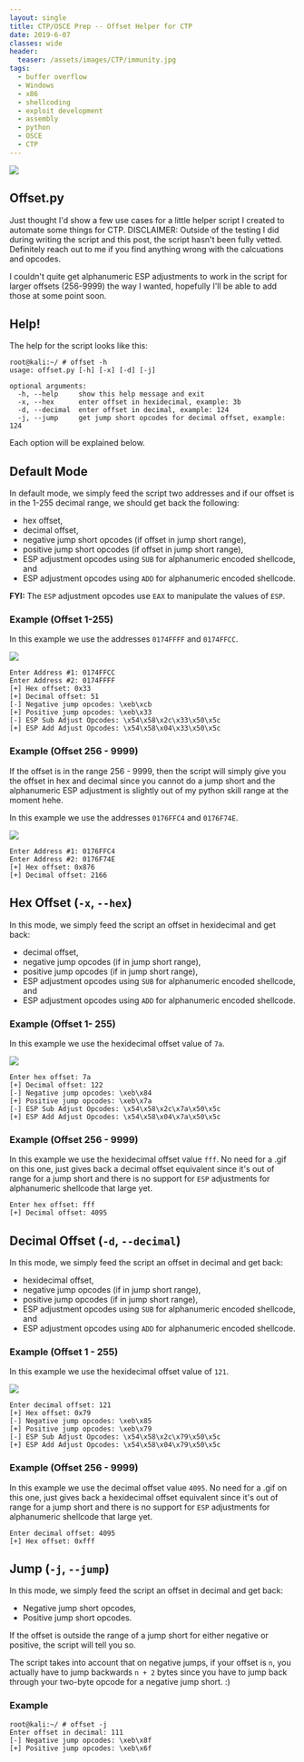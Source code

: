 ```yaml
---
layout: single
title: CTP/OSCE Prep -- Offset Helper for CTP
date: 2019-6-07
classes: wide
header:
  teaser: /assets/images/CTP/immunity.jpg
tags:
  - buffer overflow
  - Windows
  - x86
  - shellcoding
  - exploit development
  - assembly
  - python
  - OSCE
  - CTP
--- 
```

![](/assets/images/CTP/1920x1080_Wallpaper.jpg)

## Offset.py

Just thought I'd show a few use cases for a little helper script I created to automate some things for CTP. DISCLAIMER: Outside of the testing I did during writing the script and this post, the script hasn't been fully vetted. Definitely reach out to me if you find anything wrong with the calcuations and opcodes. 

I couldn't quite get alphanumeric ESP adjustments to work in the script for larger offsets (256-9999) the way I wanted, hopefully I'll be able to add those at some point soon.

## Help!

The help for the script looks like this:
```terminal_session
root@kali:~/ # offset -h                                                                                                                
usage: offset.py [-h] [-x] [-d] [-j]

optional arguments:
  -h, --help     show this help message and exit
  -x, --hex      enter offset in hexidecimal, example: 3b
  -d, --decimal  enter offset in decimal, example: 124
  -j, --jump     get jump short opcodes for decimal offset, example: 124
```
Each option will be explained below. 

## Default Mode

In default mode, we simply feed the script two addresses and if our offset is in the 1-255 decimal range, we should get back the following:
+ hex offset,
+ decimal offset,
+ negative jump short opcodes (if offset in jump short range),
+ positive jump short opcodes (if offset in jump short range),
+ ESP adjustment opcodes using `SUB` for alphanumeric encoded shellcode, and
+ ESP adjustment opcodes using `ADD` for alphanumeric encoded shellcode. 

**FYI:** The `ESP` adjustment opcodes use `EAX` to manipulate the values of `ESP`. 

### Example (Offset 1-255)

In this example we use the addresses `0174FFFF` and `0174FFCC`. 

![](/assets/images/CTP/helper1.gif)

```terminal_session
Enter Address #1: 0174FFCC
Enter Address #2: 0174FFFF
[+] Hex offset: 0x33
[+] Decimal offset: 51
[-] Negative jump opcodes: \xeb\xcb
[+] Positive jump opcodes: \xeb\x33
[-] ESP Sub Adjust Opcodes: \x54\x58\x2c\x33\x50\x5c
[+] ESP Add Adjust Opcodes: \x54\x58\x04\x33\x50\x5c
```

### Example (Offset 256 - 9999)

If the offset is in the range 256 - 9999, then the script will simply give you the offset in hex and decimal since you cannot do a jump short and the alphanumeric ESP adjustment is slightly out of my python skill range at the moment hehe. 

In this example we use the addresses `0176FFC4` and `0176F74E`.

![](/assets/images/CTP/helper2.gif)

```terminal_session
Enter Address #1: 0176FFC4
Enter Address #2: 0176F74E
[+] Hex offset: 0x876
[+] Decimal offset: 2166
```

## Hex Offset (`-x`, `--hex`)

In this mode, we simply feed the script an offset in hexidecimal and get back: 
+ decimal offset, 
+ negative jump opcodes (if in jump short range),
+ positive jump opcodes (if in jump short range),
+ ESP adjustment opcodes using `SUB` for alphanumeric encoded shellcode, and
+ ESP adjustment opcodes using `ADD` for alphanumeric encoded shellcode.

### Example (Offset 1- 255)

In this example we use the hexidecimal offset value of `7a`.

![](/assets/images/CTP/helper3.gif)

```terminal_session
Enter hex offset: 7a
[+] Decimal offset: 122
[-] Negative jump opcodes: \xeb\x84
[+] Positive jump opcodes: \xeb\x7a
[-] ESP Sub Adjust Opcodes: \x54\x58\x2c\x7a\x50\x5c
[+] ESP Add Adjust Opcodes: \x54\x58\x04\x7a\x50\x5c
```

### Example (Offset 256 - 9999)

In this example we use the hexidecimal offset value `fff`. No need for a .gif on this one, just gives back a decimal offset equivalent since it's out of range for a jump short and there is no support for `ESP` adjustments for alphanumeric shellcode that large yet.

```terminal_session
Enter hex offset: fff
[+] Decimal offset: 4095
```

## Decimal Offset (`-d`, `--decimal`)

In this mode, we simply feed the script an offset in decimal and get back: 
+ hexidecimal offset, 
+ negative jump opcodes (if in jump short range),
+ positive jump opcodes (if in jump short range),
+ ESP adjustment opcodes using `SUB` for alphanumeric encoded shellcode, and
+ ESP adjustment opcodes using `ADD` for alphanumeric encoded shellcode.

### Example (Offset 1 - 255)

In this example we use the hexidecimal offset value of `121`.

![](/assets/images/CTP/helper4.gif)

```terminal_session
Enter decimal offset: 121
[+] Hex offset: 0x79
[-] Negative jump opcodes: \xeb\x85
[+] Positive jump opcodes: \xeb\x79
[-] ESP Sub Adjust Opcodes: \x54\x58\x2c\x79\x50\x5c
[+] ESP Add Adjust Opcodes: \x54\x58\x04\x79\x50\x5c
```

### Example (Offset 256 - 9999)

In this example we use the decimal offset value `4095`. No need for a .gif on this one, just gives back a hexidecimal offset equivalent since it's out of range for a jump short and there is no support for `ESP` adjustments for alphanumeric shellcode that large yet.

```terminal_session
Enter decimal offset: 4095
[+] Hex offset: 0xfff
```

## Jump (`-j`, `--jump`)

In this mode, we simply feed the script an offset in decimal and get back:
+ Negative jump short opcodes,
+ Positive jump short opcodes. 

If the offset is outside the range of a jump short for either negative or positive, the script will tell you so. 

The script takes into account that on negative jumps, if your offset is `n`, you actually have to jump backwards `n + 2` bytes since you have to jump back through your two-byte opcode for a negative jump short. :)

### Example
```terminal_session
root@kali:~/ # offset -j 
Enter offset in decimal: 111
[-] Negative jump opcodes: \xeb\x8f
[+] Positive jump opcodes: \xeb\x6f
```


